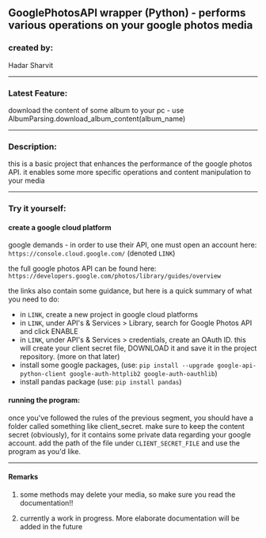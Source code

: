 GooglePhotosAPI wrapper (Python) - performs various operations on your google photos media
-------------------------------------------------------------------------------

### created by:

Hadar Sharvit

-------------------------------------------------------------------------------
### Latest Feature:

download the content of some album to your pc - use AlbumParsing.download_album_content(album_name)

-------------------------------------------------------------------------------

### Description:

this is a basic project that enhances the performance of the google photos API.
it enables some more specific operations and content manipulation to your media

-------------------------------------------------------------------------------

### Try it yourself:

#### create a google cloud platform
 
  google demands -  in order to use their API, one must open an account here:  `https://console.cloud.google.com/` (denoted `LINK`)
  
  the full google photos API can be found here:  `https://developers.google.com/photos/library/guides/overview` 
  
  the links also contain some guidance, but here is a quick summary of what you need to do:
   * in `LINK`, create a new project in google cloud platforms
   * in `LINK`, under API's & Services > Library, search for Google Photos API and click ENABLE
   * in `LINK`, under API's & Services > credentials, create an OAuth ID. this will create your client secret file, DOWNLOAD it and save it in the project repository.
     (more on that later)
   * install some google packages, (use: `pip install --upgrade google-api-python-client google-auth-httplib2 google-auth-oauthlib`)
   * install pandas package (use: `pip install pandas`)
   
#### running the program:

  once you've followed the rules of the previous segment, you should have a folder called something like client_secret.
  make sure to keep the content secret (obviously), for it contains some private data regarding your google account.
  add the path of the file under 
  `CLIENT_SECRET_FILE`
  and use the program as you'd like. 
  
-------------------------------------------------------------------------------
  
#### Remarks
  1. some methods may delete your media, so make sure you read the documentation!!
  
  2. currently a work in progress. More elaborate documentation will be added in the future
  
